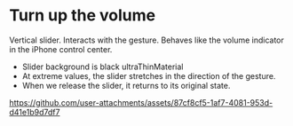 # Turn up the volume
Vertical slider. Interacts with the gesture. Behaves like the volume indicator in the iPhone control center.

- Slider background is black ultraThinMaterial
- At extreme values, the slider stretches in the direction of the gesture.
- When we release the slider, it returns to its original state.

https://github.com/user-attachments/assets/87cf8cf5-1af7-4081-953d-d41e1b9d7df7


  
